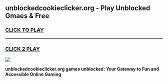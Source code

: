 
## unblockedcookieclicker.org - Play Unblocked Gmaes & Free
<h3>
<a href="https://news.freeplayer.one?title=unblockedcookieclicker.org&ref=16F">CLICK TO PLAY</a></h3>
<hr>

<h3>
<a href="https://news.freeplayer.one?title=unblockedcookieclicker.org&ref=16F">CLICK 2 PLAY</a>
  
</h3>

<a href="https://news.freeplayer.one?title=unblockedcookieclicker.org&ref=16F/"><img src="https://clearcache.store/games.png"></a>


**unblockedcookieclicker.org games unblocked: Your Gateway to Fun and Accessible Online Gaming**
